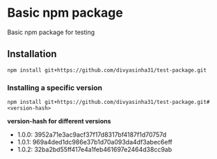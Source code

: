 # Basic npm package

Basic npm package for testing

## Installation
```
npm install git+https://github.com/divyasinha31/test-package.git
```

### Installing a specific version
```
npm install git+https://github.com/divyasinha31/test-package.git#<version-hash>
```

**version-hash for different versions**
- 1.0.0: 3952a71e3ac9acf37f17d8317bf4187f1d70757d
- 1.0.1: 969a4ded1dc986e37b1d70a093da4df3abec6eff
- 1.0.2: 32ba2bd55ff417e4a1feb461697e2464d38cc9ab